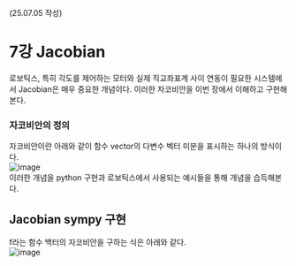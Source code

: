 (25.07.05 작성)
# 7강 Jacobian
로보틱스, 특히 각도를 제어하는 모터와 실제 직교좌표계 사이 연동이 필요한 시스템에서 Jacobian은 매우 중요한 개념이다. 이러한 자코비안을 이번 장에서 이해하고 구현해본다.   
### 자코비안의 정의
자코비안이란 아래와 같이 함수 vector의 다변수 벡터 미분을 표시하는 하나의 방식이다.   
![image](https://github.com/user-attachments/assets/e77e9859-0698-46a2-8268-acae3baaae7c)    
이러한 개념을 python 구현과 로보틱스에서 사용되는 예시들을 통해 개념을 습득해본다.   
## Jacobian sympy 구현
f라는 함수 백터의 자코비안을 구하는 식은 아래와 같다.    
![image](https://github.com/user-attachments/assets/39395af2-b1c5-4bee-bc27-6fbf971d2226)
